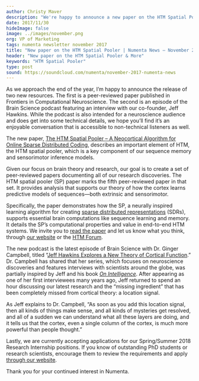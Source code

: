 ```yaml
---
author: Christy Maver
description: "We're happy to announce a new paper on the HTM Spatial Pooler, as well as a new episode of the Brain Science podcast featuring Jeff Hawkins. The paper shows how the spatial pooler supports sequence learning and memory, while the podcast includes an update from Jeff about our research since the debut of On Intelligence."
date: 2017/11/30
hideImage: false
image: ../images/november.png
org: VP of Marketing
tags: numenta newsletter november 2017
title: "New paper on the HTM Spatial Pooler | Numenta News – November 2017"
header: "New paper on the HTM Spatial Pooler & More"
keywords: "HTM Spatial Pooler"
type: post
sound: https://soundcloud.com/numenta/november-2017-numenta-news
---
```


As we approach the end of the year, I’m happy to announce the release of two new resources. The first is a peer-reviewed paper published in Frontiers in Computational Neuroscience. The second is an episode of the Brain Science podcast featuring an interview with our co-founder, Jeff Hawkins. While the podcast is also intended for a neuroscience audience and does get into some technical details, we hope you’ll find it’s an enjoyable conversation that is accessible to non-technical listeners as well.

The new paper, [The HTM Spatial Pooler – A Neocortical Algorithm for Online Sparse Distributed Coding](https://www.frontiersin.org/articles/10.3389/fncom.2017.00111), describes an important element of HTM, the HTM spatial pooler, which is a key component of our sequence memory and sensorimotor inference models.  

Given our focus on brain theory and research, our goal is to create a set of peer-reviewed papers documenting all of our research discoveries.  The HTM spatial pooler (SP) paper marks the fifth peer-reviewed paper in that set.  It provides analysis that supports our theory of how the cortex learns predictive models of sequences—both extrinsic and sensorimotor.

Specifically, the paper demonstrates how the SP, a neurally inspired learning algorithm for creating [sparse distributed representations](https://arxiv.org/abs/1601.00720) (SDRs), supports essential brain computations like sequence learning and memory. It details the SP’s computational properties and value in end-to-end HTM systems. We invite you to [read the paper](/resources/papers/htm-spatial-pooler-neocortical-algorithm-for-online-sparse-distributed-coding/) and let us know what you think, through [our website](/contact/) or the [HTM Forum](https://discourse.numenta.org/).

The new podcast is the latest episode of Brain Science with Dr. Ginger Campbell, titled “[Jeff Hawkins Explores a New Theory of Cortical Function](http://brainsciencepodcast.com/bsp/2017/139-hawkins).” Dr. Campbell has shared that her series, which focuses on neuroscience discoveries and features interviews with scientists around the globe, was partially inspired by Jeff and his book [*On Intelligence*](/resources/papers-videos-and-more/resources/on-intelligence/).  After appearing as one of her first interviewees many years ago, Jeff returned to spend an hour discussing our latest research and the “missing ingredient” that has been completely missed from cortical theory: a location signal.  

As Jeff explains to Dr. Campbell, “As soon as you add this location signal, then all kinds of things make sense, and all kinds of mysteries get resolved, and all of a sudden we can understand what all these layers are doing, and it tells us that the cortex, even a single column of the cortex, is much more powerful than people thought.”

Lastly, we are currently accepting applications for our Spring/Summer 2018 Research Internship positions. If you know of outstanding PhD students or research scientists, encourage them to review the requirements and apply [through our website](/company/careers-and-team/careers/research-internship/).

Thank you for your continued interest in Numenta.
